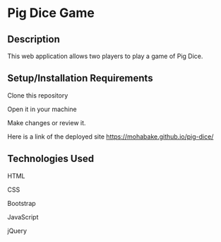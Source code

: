 # Pig Dice Game

## Description
This web application allows two players to play a game of Pig Dice.

## Setup/Installation Requirements
Clone this repository

Open it in your machine

Make changes or review it.

Here is a link of the deployed site https://mohabake.github.io/pig-dice/

## Technologies Used
HTML

CSS

Bootstrap

JavaScript

jQuery

